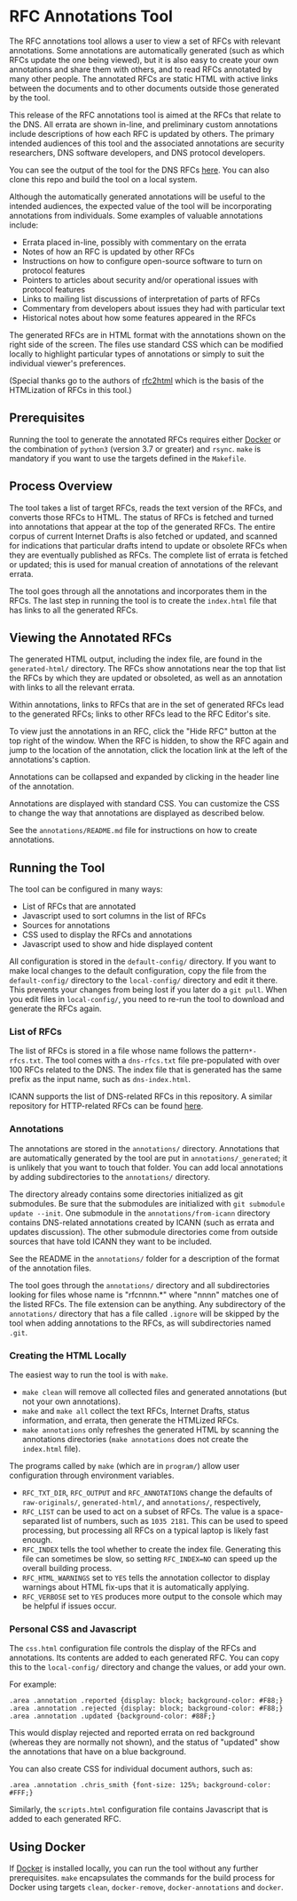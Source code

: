 # RFC Annotations Tool

The RFC annotations tool allows a user to view a set of RFCs with relevant annotations.
Some annotations are automatically generated (such as which RFCs update the one being viewed),
but it is also easy to create your own annotations and share them with others,
and to read RFCs annotated by many other people.
The annotated RFCs are static HTML with active links between the documents and to
other documents outside those generated by the tool.

This release of the RFC annotations tool is aimed at the RFCs that relate to the DNS.
All errata are shown in-line, and preliminary custom annotations include descriptions of
how each RFC is updated by others.
The primary intended audiences of this tool and the associated annotations are security researchers, DNS software developers,
and DNS protocol developers.

You can see the output of the tool for the DNS RFCs [here](https://rfc-annotations.research.icann.org/).
You can also clone this repo and build the tool on a local system.

Although the automatically generated annotations will be useful to the intended audiences,
the expected value of the tool will be incorporating annotations from individuals.
Some examples of valuable annotations include:

- Errata placed in-line, possibly with commentary on the errata
- Notes of how an RFC is updated by other RFCs
- Instructions on how to configure open-source software to turn on protocol features
- Pointers to articles about security and/or operational issues with protocol features
- Links to mailing list discussions of interpretation of parts of RFCs
- Commentary from developers about issues they had with particular text
- Historical notes about how some features appeared in the RFCs

The generated RFCs are in HTML format with the annotations shown on the right side of the screen.
The files use standard CSS which can be modified locally to highlight particular types of
annotations or simply to suit the individual viewer's preferences.

(Special thanks go to the authors of [rfc2html](https://github.com/ietf-tools/rfc2html)
which is the basis of the HTMLization of RFCs in this tool.)

## Prerequisites

Running the tool to generate the annotated RFCs requires either [Docker](https://docker.com)
or the combination of `python3` (version 3.7 or greater) and `rsync`. `make` is mandatory if you
want to use the targets defined in the `Makefile`.

## Process Overview

The tool takes a list of target RFCs, reads the text version of the RFCs, and converts those RFCs to HTML.
The status of RFCs is fetched and turned into annotations that appear at the top of the generated RFCs.
The entire corpus of current Internet Drafts is also fetched or updated, and scanned for indications
that particular drafts intend to update or obsolete RFCs when they are eventually published as RFCs.
The complete list of errata is fetched or updated;
this is used for manual creation of annotations of the relevant errata.

The tool goes through all the annotations and incorporates them in the RFCs.
The last step in running the tool is to create the `index.html` file that has links to all the generated RFCs.

## Viewing the Annotated RFCs

The generated HTML output, including the index file, are found in the `generated-html/` directory.
The RFCs show annotations near the top that list the RFCs by which they are updated or obsoleted,
as well as an annotation with links to all the relevant errata.

Within annotations, links to RFCs that are in the set of generated RFCs lead to the generated
RFCs; links to other RFCs lead to the RFC Editor's site.

To view just the annotations in an RFC, click the "Hide RFC" button at the top right of the window.
When the RFC is hidden, to show the RFC again and jump to the location of the annotation,
click the location link at the left of the annotations's caption.

Annotations can be collapsed and expanded by clicking in the header line of the annotation.

Annotations are displayed with standard CSS. You can customize the CSS to change the way
that annotations are displayed as described below.

See the `annotations/README.md` file for instructions on how to create annotations.

## Running the Tool

The tool can be configured in many ways:

- List of RFCs that are annotated
- Javascript used to sort columns in the list of RFCs
- Sources for annotations
- CSS used to display the RFCs and annotations
- Javascript used to show and hide displayed content

All configuration is stored in the `default-config/` directory.
If you want to make local changes to the default configuration, copy the file from
the `default-config/` directory to the `local-config/` directory and edit it there.
This prevents your changes from being lost if you later do a `git pull`.
When you edit files in `local-config/`, you need to re-run the tool to download and generate the RFCs again.

### List of RFCs

The list of RFCs is stored in a file whose name follows the pattern`*-rfcs.txt`.
The tool comes with a `dns-rfcs.txt` file pre-populated with over 100 RFCs related to the DNS.
The index file that is generated has the same prefix as the input name, such as `dns-index.html`.

ICANN supports the list of DNS-related RFCs in this repository.
A similar repository for HTTP-related RFCs can be found [here](https://github.com/greenbytes/http-rfc-annotations).

### Annotations

The annotations are stored in the `annotations/` directory.
Annotations that are automatically generated by the tool are put in `annotations/_generated`;
it is unlikely that you want to touch that folder.
You can add local annotations by adding subdirectories to the `annotations/` directory.

The directory already contains some directories initialized as git submodules.
Be sure that the submodules are initialized with `git submodule update --init`.
One submodule in the `annotations/from-icann` directory contains DNS-related annotations created by ICANN (such as errata and updates discussion).
The other submodule directories come from outside sources that have told ICANN they want to be included.

See the README in the `annotations/` folder for a description of the format of the annotation files.

The tool goes through the `annotations/` directory and all subdirectories looking for files whose name
is "rfcnnnn.*" where "nnnn" matches one of the listed RFCs.
The file extension can be anything.
Any subdirectory of the `annotations/` directory that has a file called `.ignore` will be skipped
by the tool when adding annotations to the RFCs, as will subdirectories named `.git`.

### Creating the HTML Locally

The easiest way to run the tool is with `make`.

- `make clean` will remove all collected files and generated annotations (but not your own annotations).
- `make` and `make all` collect the text RFCs, Internet Drafts, status information, and errata, then generate the HTMLized RFCs.
- `make annotations` only refreshes the generated HTML by scanning the annotations directories
(`make annotations` does not create the `index.html` file).

The programs called by `make` (which are in `program/`) allow user configuration through environment variables.

- `RFC_TXT_DIR`, `RFC_OUTPUT` and `RFC_ANNOTATIONS` change the defaults of
`raw-originals/`, `generated-html/`, and `annotations/`, respectively,
- `RFC_LIST` can be used to act on a subset of RFCs.
The value is a space-separated list of numbers, such as `1035 2181`.
This can be used to speed processing, but processing all RFCs on a typical laptop is
likely fast enough.
- `RFC_INDEX` tells the tool whether to create the index file.
Generating this file can sometimes be slow, so setting `RFC_INDEX=NO`
can speed up the overall building process.
- `RFC_HTML_WARNINGS` set to `YES` tells the annotation collector to display warnings about HTML
fix-ups that it is automatically applying.
- `RFC_VERBOSE` set to `YES` produces more output to the console 
which may be helpful if issues occur.

### Personal CSS and Javascript

The `css.html` configuration file controls the display of the RFCs and annotations.
Its contents are added to each generated RFC.
You can copy this to the `local-config/` directory and change the values, or add your own.

For example:
```
.area .annotation .reported {display: block; background-color: #F88;}
.area .annotation .rejected {display: block; background-color: #F88;}
.area .annotation .updated {background-color: #88F;}
```
This would display rejected and reported errata on red background (whereas they are normally not shown),
and the status of "updated" show the annotations that have on a blue background.

You can also create CSS for individual document authors, such as:
```
.area .annotation .chris_smith {font-size: 125%; background-color: #FFF;}
```

Similarly, the `scripts.html` configuration file contains Javascript that is added to each generated RFC.

## Using Docker

If [Docker](https://www.docker.com/) is installed locally, you can run the tool
without any further prerequisites.
`make` encapsulates the commands for the build process for Docker using
targets `clean`, `docker-remove`, `docker-annotations` and `docker`.

